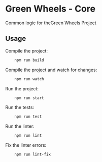 # Green Wheels - Core

Common logic for theGreen Wheels Project

## Usage

Compile the project:
```bash
    npm run build
```
Compile the project and watch for changes:
```bash
    npm run watch
```
Run the project:
```bash
    npm run start
```
Run the tests:
```bash
    npm run test
```
Run the linter:
```bash
    npm run lint
```
Fix the linter errors:
```bash
    npm run lint-fix
```

